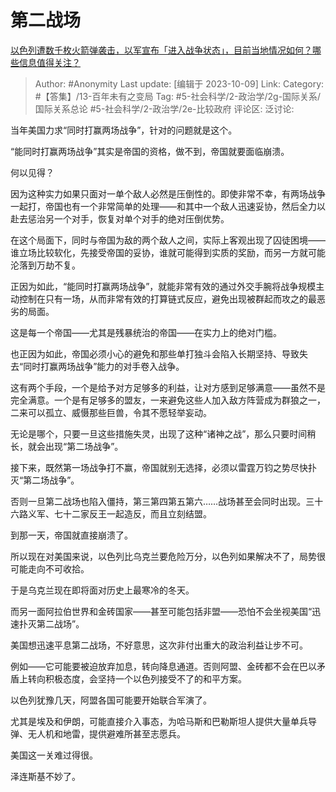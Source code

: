 # 第二战场
[以色列遭数千枚火箭弹袭击，以军宣布「进入战争状态」，目前当地情况如何？哪些信息值得关注？](https://www.zhihu.com/question/624972638/answer/3242996345)

> Author: #Anonymity
> Last update: [编辑于 2023-10-09]
> Link:
> Category: #【答集】/13-百年未有之变局
> Tag: #5-社会科学/2-政治学/2g-国际关系/国际关系总论 #5-社会科学/2-政治学/2e-比较政府 
> 评论区:
> 泛讨论:

当年美国力求“同时打赢两场战争”，针对的问题就是这个。

“能同时打赢两场战争”其实是帝国的资格，做不到，帝国就要面临崩溃。

何以见得？

因为这种实力如果只面对一单个敌人必然是压倒性的。即使非常不幸，有两场战争一起打，帝国也有一个非常简单的处理——和其中一个敌人迅速妥协，然后全力以赴去惩治另一个对手，恢复对单个对手的绝对压倒优势。

在这个局面下，同时与帝国为敌的两个敌人之间，实际上客观出现了囚徒困境——谁立场比较软化，先接受帝国的妥协，谁就可能得到实质的奖励，而另一方就可能沦落到万劫不复。

正因为如此，“能同时打赢两场战争”，就能非常有效的通过外交手腕将战争规模主动控制在只有一场，从而非常有效的打算链式反应，避免出现被群起而攻之的最恶劣的局面。

这是每一个帝国——尤其是残暴统治的帝国——在实力上的绝对门槛。

也正因为如此，帝国必须小心的避免和那些单打独斗会陷入长期坚持、导致失去“同时打赢两场战争”能力的对手卷入战争。

这有两个手段，一个是给予对方足够多的利益，让对方感到足够满意——虽然不是完全满意。一个是有足够多的盟友，一来避免这些人加入敌方阵营成为群狼之一，二来可以孤立、威慑那些巨兽，令其不愿轻举妄动。

无论是哪个，只要一旦这些措施失灵，出现了这种“诸神之战”，那么只要时间稍长，就会出现“第二场战争”。

接下来，既然第一场战争打不赢，帝国就别无选择，必须以雷霆万钧之势尽快扑灭“第二场战争”。

否则一旦第二战场也陷入僵持，第三第四第五第六……战场甚至会同时出现。三十六路义军、七十二家反王一起造反，而且立刻结盟。

到那一天，帝国就直接崩溃了。

所以现在对美国来说，以色列比乌克兰要危险万分，以色列如果解决不了，局势很可能走向不可收拾。

于是乌克兰现在即将面对历史上最寒冷的冬天。

而另一面阿拉伯世界和金砖国家——甚至可能包括非盟——恐怕不会坐视美国“迅速扑灭第二战场”。

美国想迅速平息第二战场，不好意思，这次非付出重大的政治利益让步不可。

例如——它可能要被迫放弃加息，转向降息通道。否则阿盟、金砖都不会在巴以矛盾上转向积极态度，会坚持一个以色列接受不了的和平方案。

以色列犹豫几天，阿盟各国可能要开始联合军演了。

尤其是埃及和伊朗，可能直接介入事态，为哈马斯和巴勒斯坦人提供大量单兵导弹、无人机和地雷，提供避难所甚至志愿兵。

美国这一关难过得很。

泽连斯基不妙了。
